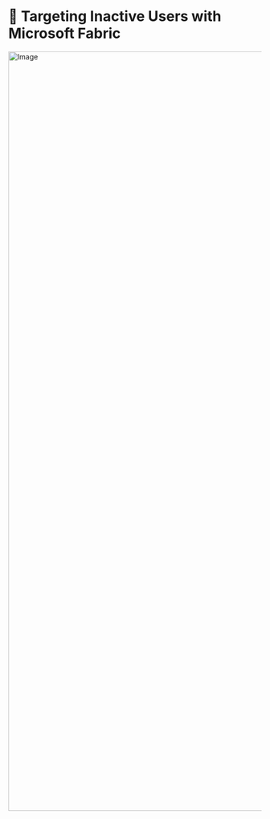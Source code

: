 # 🎯 Targeting Inactive Users with Microsoft Fabric
<img width="1512" alt="Image" src="https://github.com/user-attachments/assets/28191292-3ecf-472e-b234-07d0731f192f" />
